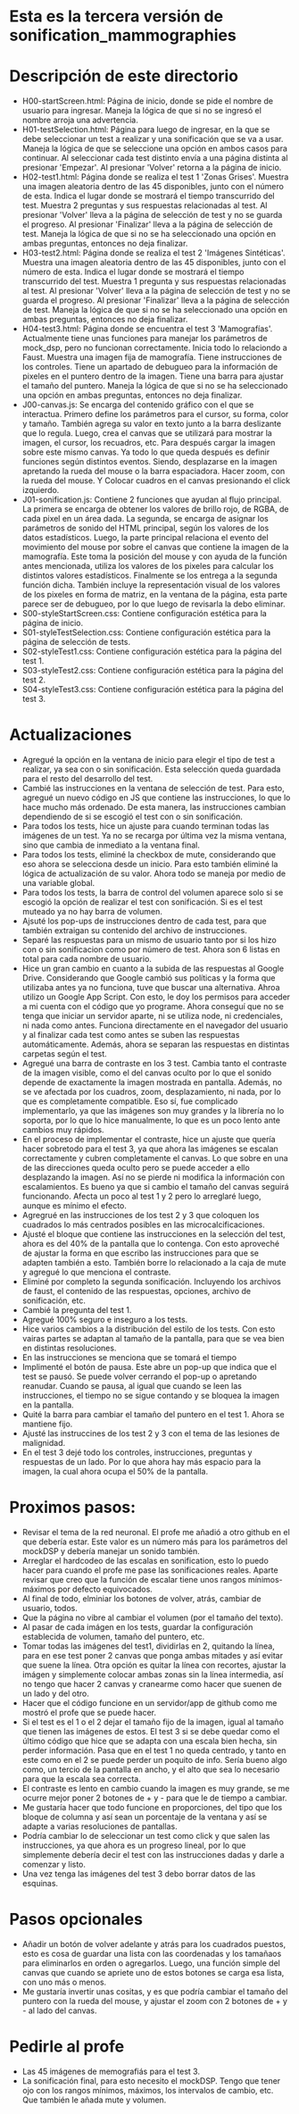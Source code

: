 # Esta es la tercera versión de sonification_mammographies

# Descripción de este directorio

- H00-startScreen.html: Página de inicio, donde se pide el nombre de usuario para ingresar. Maneja 
        la lógica de que si no se ingresó el nombre arroja una advertencia.
- H01-testSelection.html: Página para luego de ingresar, en la que se debe seleccionar un test a 
        realizar y una sonificación que se va a usar. Maneja la lógica de que se seleccione una
        opción en ambos casos para continuar. Al seleccionar cada test distinto envía a una página
        distinta al presionar 'Empezar'. Al presionar 'Volver' retorna a la página de inicio.
- H02-test1.html: Página donde se realiza el test 1 'Zonas Grises'. Muestra una imagen aleatoria 
        dentro de las 45 disponibles, junto con el número de esta. Indica el lugar donde se mostrará
        el tiempo transcurrido del test. Muestra 2 preguntas y sus respuestas relacionadas al test.
        Al presionar 'Volver' lleva a la página de selección de test y no se guarda el progreso. Al
        presionar 'Finalizar' lleva a la página de selección de test. Maneja la lógica de que si no 
        se ha seleccionado una opción en ambas preguntas, entonces no deja finalizar.
- H03-test2.html: Página donde se realiza el test 2 'Imágenes Sintéticas'. Muestra una imagen 
        aleatoria dentro de las 45 disponibles, junto con el número de esta. Indica el lugar donde 
        se mostrará el tiempo transcurrido del test. Muestra 1 pregunta y sus respuestas 
        relacionadas al test. Al presionar 'Volver' lleva a la página de selección de test y no se 
        guarda el progreso. Al presionar 'Finalizar' lleva a la página de selección de test. Maneja 
        la lógica de que si no se ha seleccionado una opción en ambas preguntas, entonces no deja 
        finalizar.
- H04-test3.html: Página donde se encuentra el test 3 'Mamografías'. Actualmente tiene unas 
        funciones para manejar los parámetros de mock_dsp, pero no funcionan 
        correctamente. Inicia todo lo relaciondo a Faust. Muestra una imagen fija de mamografía.
        Tiene instrucciones de los controles. Tiene un apartado de debugueo para la información de
        pixeles en el puntero dentro de la imagen. Tiene una barra para ajustar el tamaño del
        puntero. Maneja la lógica de que si no se ha seleccionado una opción en ambas preguntas, 
        entonces no deja finalizar.
- J00-canvas.js: Se encarga del contenido gráfico con el que se interactua. Primero define los 
        parámetros para el cursor, su forma, color y tamaño. También agrega su valor en texto junto
        a la barra deslizante que lo regula. Luego, crea el canvas que se utilizará para mostrar la
        imagen, el cursor, los recuadros, etc. Para después cargar la imagen sobre este mismo 
        canvas. Ya todo lo que queda después es definir funciones según distintos eventos. Siendo, 
        desplazarse en la imagen apretando la rueda del mouse o la barra espaciadora. Hacer zoom, 
        con la rueda del mouse. Y Colocar cuadros en el canvas presionando el click izquierdo.
- J01-sonification.js: Contiene 2 funciones que ayudan al flujo principal. La primera se encarga de
        obtener los valores de brillo rojo, de RGBA, de cada pixel en un área dada. La segunda, se
        encarga de asignar los parámetros de sonido del HTML principal, según los valores de los
        datos estadísticos. Luego, la parte principal relaciona el evento del movimiento del mouse
        por sobre el canvas que contiene la imagen de la mamografía. Este toma la posición del mouse
        y con ayuda de la función antes mencionada, utiliza los valores de los pixeles para calcular
        los distintos valores estadísticos. Finalmente se los entrega a la segunda función dicha. 
        También incluye la representación visual de los valores de los pixeles en forma de matriz, 
        en la ventana de la página, esta parte parece ser de debugueo, por lo que luego de revisarla
        la debo eliminar.
- S00-styleStartScreen.css: Contiene configuración estética para la página de inicio. 
- S01-styleTestSelection.css: Contiene configuración estética para la página de selección de tests. 
- S02-styleTest1.css: Contiene configuración estética para la página del test 1. 
- S03-styleTest2.css: Contiene configuración estética para la página del test 2. 
- S04-styleTest3.css: Contiene configuración estética para la página del test 3. 

# Actualizaciones

- Agregué la opción en la ventana de inicio para elegir el tipo de test a realizar, ya sea con o 
        sin sonificación. Esta selección queda guardada para el resto del desarrollo del test.
- Cambié las instrucciones en la ventana de selección de test. Para esto, agregué un nuevo código en
        JS que contiene las instrucciones, lo que lo hace mucho más ordenado. De esta manera, las
        instrucciones cambian dependiendo de si se escogió el test con o sin sonificación.
- Para todos los tests, hice un ajuste para cuando terminan todas las imágenes de un test. Ya no se
        recarga por última vez la misma ventana, sino que cambia de inmediato a la ventana final.
- Para todos los tests, eliminé la checkbox de mute, considerando que eso ahora se selecciona desde
        un inicio. Para esto también eliminé la lógica de actualización de su valor. Ahora todo se
        maneja por medio de una variable global.
- Para todos los tests, la barra de control del volumen aparece solo si se escogió la opción de 
        realizar el test con sonificación. Si es el test muteado ya no hay barra de volumen.
- Ajsuté los pop-ups de instrucciones dentro de cada test, para que también extraigan su contenido
        del archivo de instrucciones.
- Separé las respuestas para un mismo de usuario tanto por si los hizo con o sin sonificacion como
        por número de test. Ahora son 6 listas en total para cada nombre de usuario.
- Hice un gran cambio en cuanto a la subida de las respuestas al Google Drive. Considerando que 
        Google cambió sus políticas y la forma que utilizaba antes ya no funciona, tuve que buscar
        una alternativa. Ahroa utilizo un Google App Script. Con esto, le doy los permisos para 
        acceder a mi cuenta con el código que yo programe. Ahora conseguí que no se tenga que 
        iniciar un servidor aparte, ni se utiliza node, ni credenciales, ni nada como antes. 
        Funciona directamente en el navegador del usuario y al finalizar cada test como antes se 
        suben las respuestas automáticamente. Además, ahora se separan las respuestas en distintas
        carpetas según el test.
- Agregué una barra de contraste en los 3 test. Cambia tanto el contraste de la imagen visible, como
        el del canvas oculto por lo que el sonido depende de exactamente la imagen mostrada en 
        pantalla. Además, no se ve afectada por los cuadros, zoom, desplazamiento, ni nada, por lo 
        que es completamente compatible. Eso sí, fue complicado implementarlo, ya que las imágenes
        son muy grandes y la librería no lo soporta, por lo que lo hice manualmente, lo que es un 
        poco lento ante cambios muy rápidos.
- En el proceso de implementar el contraste, hice un ajuste que quería hacer sobretodo para el test
        3, ya que ahora las imágenes se escalan correctamente y cubren completamente el canvas. Lo 
        que sobre en una de las direcciones queda oculto pero se puede acceder a ello desplazando
        la imagen. Así no se pierde ni modifica la información con escalamientos. Es bueno ya que 
        si cambio el tamaño del canvas seguirá funcionando. Afecta un poco al test 1 y 2 pero lo 
        arreglaré luego, aunque es mínimo el efecto.
- Agregrué en las instrucciones de los test 2 y 3 que coloquen los cuadrados lo más centrados
        posibles en las microcalcificaciones.
- Ajusté el bloque que contiene las instrucciones en la selección del test, ahora es del 40% de la
        pantalla que lo contenga. Con esto aproveché de ajustar la forma en que escribo las 
        instrucciones para que se adapten también a esto. También borre lo relacionado a la caja de
        mute y agregué lo que menciona el contraste.
- Eliminé por completo la segunda sonificación. Incluyendo los archivos de faust, el contenido de
        las respuestas, opciones, archivo de sonificación, etc.
- Cambié la pregunta del test 1.
- Agregué 100% seguro e inseguro a los tests. 
- Hice varios cambios a la distribución del estilo de los tests. Con esto vairas partes se adaptan
        al tamaño de la pantalla, para que se vea bien en distintas resoluciones.
- En las instrucciones se menciona que se tomará el tiempo
- Implimenté el botón de pausa. Este abre un pop-up que indica que el test se pausó. Se puede volver
        cerrando el pop-up o apretando reanudar. Cuando se pausa, al igual que cuando se leen las 
        instrucciones, el tiempo no se sigue contando y se bloquea la imagen en la pantalla.
- Quité la barra para cambiar el tamaño del puntero en el test 1. Ahora se mantiene fijo.
- Ajusté las instruccines de los test 2 y 3 con el tema de las lesiones de malignidad.
- En el test 3 dejé todo los controles, instrucciones, preguntas y respuestas de un lado. Por lo que
        ahora hay más espacio para la imagen, la cual ahora ocupa el 50% de la pantalla.

# Proximos pasos: 

- Revisar el tema de la red neuronal. El profe me añadió a otro github en el que debería estar. Este
        valor es un número más para los parámetros del mockDSP y debería manejar un sonido también.
- Arreglar el hardcodeo de las escalas en sonification, esto lo puedo hacer para cuando el profe me
        pase las sonificaciones reales. Aparte revisar que creo que la función de escalar tiene unos
        rangos mínimos-máximos por defecto equivocados.
- Al final de todo, elminiar los botones de volver, atrás, cambiar de usuario, todos.
- Que la página no vibre al cambiar el volumen (por el tamaño del texto).
- Al pasar de cada imágen en los tests, guardar la configuración establecida de volumen, tamaño 
        del puntero, etc.
- Tomar todas las imágenes del test1, dividirlas en 2, quitando la línea, para en ese test poner 2
        canvas que ponga ambas mitades y así evitar que suene la línea. Otra opción es quitar la 
        línea con recortes, ajustar la imágen y simplemente colocar ambas zonas sin la línea 
        intermedia, así no tengo que hacer 2 canvas y cranearme como hacer que suenen de un lado y
        del otro.
- Hacer que el código funcione en un servidor/app de github como me mostró el profe que se puede
        hacer.
- Si el test es el 1 o el 2 dejar el tamaño fijo de la imagen, igual al tamaño que tienen las 
        imágenes de estos. El test 3 si se debe quedar como el último código que hice que se adapta
        con una escala bien hecha, sin perder información. Pasa que en el test 1 no queda centrado,
        y tanto en este como en el 2 se puede perder un poquito de info. Sería bueno algo como, un
        tercio de la pantalla en ancho, y el alto que sea lo necesario para que la escala sea 
        correcta. 
- El contraste es lento en cambio cuando la imagen es muy grande, se me ocurre mejor poner 2 botones
        de + y - para que le de tiempo a cambiar.
- Me gustaría hacer que todo funcione en proporciones, del tipo que los bloque de columna y así sean
        un porcentaje de la ventana y así se adapte a varias resoluciones de pantallas.
- Podría cambiar lo de seleccionar un test como click y que salen las instrucciones, ya que ahora es
        un progreso lineal, por lo que simplemente debería decir el test con las instrucciones dadas
        y darle a comenzar y listo.
- Una vez tenga las imágenes del test 3 debo borrar datos de las esquinas.

# Pasos opcionales
- Añadir un botón de volver adelante y atrás para los cuadrados puestos, esto es cosa de guardar
        una lista con las coordenadas y los tamañaos para eliminarlos en orden o agregarlos. Luego,
        una función simple del canvas que cuando se apriete uno de estos botones se carga esa lista,
        con uno más o menos.
- Me gustaría invertir unas cositas, y es que podría cambiar el tamaño del puntero con la rueda del
        mouse, y ajustar el zoom con 2 botones de + y - al lado del canvas.

# Pedirle al profe
- Las 45 imágenes de memografiás para el test 3.
- La sonificación final, para esto necesito el mockDSP. Tengo que tener ojo con los rangos mínimos, 
        máximos, los intervalos de cambio, etc. Que también le añada mute y volumen.